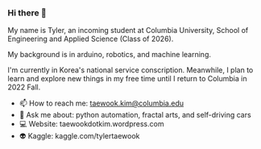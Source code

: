 ### Hi there 👋



My name is Tyler, an incoming student at Columbia University, School of Engineering and Applied Science (Class of 2026).

My background is in arduino, robotics, and machine learning. 

I'm currently in Korea's national service conscription. Meanwhile, I plan to learn and explore new things in my free time until I return to Columbia in 2022 Fall.

* 📫 How to reach me: taewook.kim@columbia.edu
* 💬 Ask me about: python automation, fractal arts, and self-driving cars
* 💻 Website: taewookdotkim.wordpress.com
* 👽 Kaggle: kaggle.com/tylertaewook
